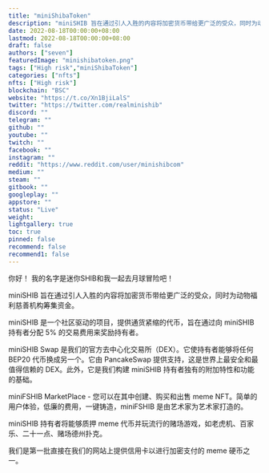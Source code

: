 ```yaml
---
title: "miniShibaToken"
description: "miniSHIB 旨在通过引人入胜的内容将加密货币带给更广泛的受众，同时为动物福利慈善机构筹集资金。"
date: 2022-08-18T00:00:00+08:00
lastmod: 2022-08-18T00:00:00+08:00
draft: false
authors: ["seven"]
featuredImage: "minishibatoken.png"
tags: ["High risk","miniShibaToken"]
categories: ["nfts"]
nfts: ["High risk"]
blockchain: "BSC"
website: "https://t.co/Xn1BjiLalS"
twitter: "https://twitter.com/realminishib"
discord: ""
telegram: ""
github: ""
youtube: ""
twitch: ""
facebook: ""
instagram: ""
reddit: "https://www.reddit.com/user/minishibcom"
medium: ""
steam: ""
gitbook: ""
googleplay: ""
appstore: ""
status: "Live"
weight: 
lightgallery: true
toc: true
pinned: false
recommend: false
recommend1: false
---
```

你好！ 我的名字是迷你SHIB和我一起去月球冒险吧！

miniSHIB 旨在通过引人入胜的内容将加密货币带给更广泛的受众，同时为动物福利慈善机构筹集资金。

miniSHIB 是一个社区驱动的项目，提供通货紧缩的代币，旨在通过向 miniSHIB 持有者分配 5% 的交易费用来奖励持有者。

miniSHIB Swap 是我们的官方去中心化交易所（DEX）。它使持有者能够将任何 BEP20 代币换成另一个。它由 PancakeSwap 提供支持，这是世界上最安全和最值得信赖的 DEX。此外，它是我们构建 miniSHIB 持有者独有的附加特性和功能的基础。

miniFSHIB MarketPlace - 您可以在其中创建、购买和出售 meme NFT。简单的用户体验，低廉的费用，一键铸造，miniFSHIB 是由艺术家为艺术家打造的。

miniSHIB 持有者将能够质押 meme 代币并玩流行的赌场游戏，如老虎机、百家乐、二十一点、赌场德州扑克。

我们是第一批直接在我们的网站上提供信用卡以进行加密支付的 meme 硬币之一。